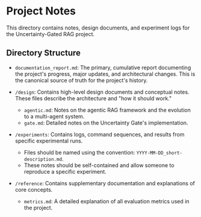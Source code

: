 # Project Notes

This directory contains notes, design documents, and experiment logs for the Uncertainty-Gated RAG project.

## Directory Structure

-   `documentation_report.md`: The primary, cumulative report documenting the project's progress, major updates, and architectural changes. This is the canonical source of truth for the project's history.

-   `/design`: Contains high-level design documents and conceptual notes. These files describe the architecture and "how it should work."
    -   `agentic.md`: Notes on the agentic RAG framework and the evolution to a multi-agent system.
    -   `gate.md`: Detailed notes on the Uncertainty Gate's implementation.

-   `/experiments`: Contains logs, command sequences, and results from specific experimental runs.
    -   Files should be named using the convention: `YYYY-MM-DD_short-description.md`.
    -   These notes should be self-contained and allow someone to reproduce a specific experiment.

-   `/reference`: Contains supplementary documentation and explanations of core concepts.
    -   `metrics.md`: A detailed explanation of all evaluation metrics used in the project.
